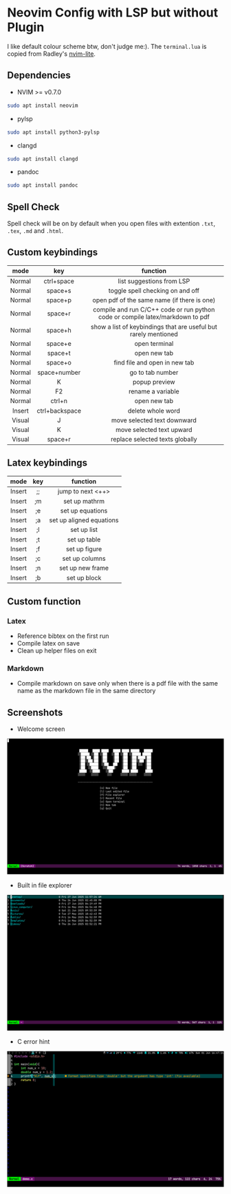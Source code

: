 # Neovim Config with LSP but without Plugin

I like default colour scheme btw, don't judge me:). The `terminal.lua` is copied from Radley's [nvim-lite](https://github.com/radleylewis/nvim-lite).

## Dependencies

* NVIM >= v0.7.0
```bash
sudo apt install neovim
```
* pylsp
```bash
sudo apt install python3-pylsp
```
* clangd
```bash
sudo apt install clangd
```
* pandoc
```bash
sudo apt install pandoc
```

## Spell Check

Spell check will be on by default when you open files with extention `.txt`, `.tex`, `.md` and `.html`.

## Custom keybindings

| mode | key | function |
|:---:|:---:|:---:|
| Normal | ctrl+space | list suggestions from LSP |
| Normal | space+s | toggle spell checking on and off |
| Normal | space+p | open pdf of the same name (if there is one) |
| Normal | space+r | compile and run C/C++ code or run python code or compile latex/markdown to pdf |
| Normal | space+h | show a list of keybindings that are useful but rarely mentioned |
| Normal | space+e | open terminal |
| Normal | space+t | open new tab |
| Normal | space+o | find file and open in new tab |
| Normal | space+number | go to tab number |
| Normal | K | popup preview |
| Normal | F2 | rename a variable |
| Normal | ctrl+n | open new tab |
| Insert | ctrl+backspace | delete whole word |
| Visual | J | move selected text downward |
| Visual | K | move selected text upward |
| Visual | space+r | replace selected texts globally |

## Latex keybindings

| mode | key | function |
|:---:|:---:|:---:|
| Insert | ;; | jump to next <++> |
| Insert | ;m | set up mathrm |
| Insert | ;e | set up equations |
| Insert | ;a | set up aligned equations |
| Insert | ;l | set up list |
| Insert | ;t | set up table |
| Insert | ;f | set up figure |
| Insert | ;c | set up columns |
| Insert | ;n | set up new frame |
| Insert | ;b | set up block |


## Custom function
### Latex

* Reference bibtex on the first run
* Compile latex on save
* Clean up helper files on exit

### Markdown

* Compile markdown on save only when there is a pdf file with the same name as the markdown file in the same directory

## Screenshots

* Welcome screen

![welome screen](./screenshots/welcome_screen.png)

* Built in file explorer

![netrw](./screenshots/netrw.png)

* C error hint

![C error](./screenshots/error.png)


